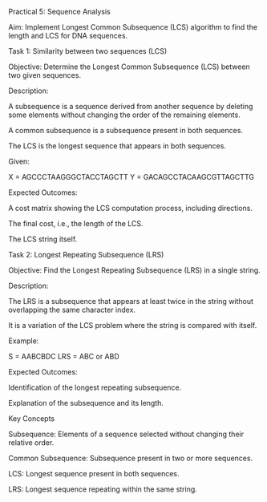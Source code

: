 Practical 5: Sequence Analysis


Aim: Implement Longest Common Subsequence (LCS) algorithm to find the length and LCS
for DNA sequences.


Task 1: Similarity between two sequences (LCS)

Objective:
Determine the Longest Common Subsequence (LCS) between two given sequences.

Description:

A subsequence is a sequence derived from another sequence by deleting some elements without changing the order of the remaining elements.

A common subsequence is a subsequence present in both sequences.

The LCS is the longest sequence that appears in both sequences.

Given:

X = AGCCCTAAGGGCTACCTAGCTT
Y = GACAGCCTACAAGCGTTAGCTTG


Expected Outcomes:

A cost matrix showing the LCS computation process, including directions.

The final cost, i.e., the length of the LCS.

The LCS string itself.

Task 2: Longest Repeating Subsequence (LRS)

Objective:
Find the Longest Repeating Subsequence (LRS) in a single string.

Description:

The LRS is a subsequence that appears at least twice in the string without overlapping the same character index.

It is a variation of the LCS problem where the string is compared with itself.

Example:

S = AABCBDC
LRS = ABC or ABD


Expected Outcomes:

Identification of the longest repeating subsequence.

Explanation of the subsequence and its length.

Key Concepts

Subsequence: Elements of a sequence selected without changing their relative order.

Common Subsequence: Subsequence present in two or more sequences.

LCS: Longest sequence present in both sequences.

LRS: Longest sequence repeating within the same string.
